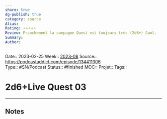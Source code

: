 ```yaml
---
share: true 
dg-publish: true
category: source
Alias:
Rating: ⭐⭐⭐⭐⭐
Review: Franchement la campagne Quest est toujours très (2d6+) Cool.
Summary:
Author:
---
```

Date:: 2023-02-25
Week:: [2023-08](../week/2023-08.md)
Source:: https://podcastaddict.com/episode/134411306  
Type:: #SN/Podcast 
Status:: #finished 
MOC::
Projet:: 
Tags:: 

# 2d6+Live Quest 03


***

## Notes
